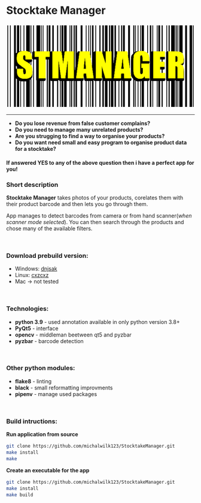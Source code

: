 # __Stocktake Manager__
### ![There should be big app icon](src/main/icons/githubIcon.png)
---

* __Do you lose revenue from false customer complains?__
* __Do you need to manage many unrelated products?__
* __Are you strugging to find a way to organise your products?__
* __Do you want need small and easy program to organise product data for a stocktake?__

#### If answered YES to any of the above question then i have a perfect app for you!

### Short description
__Stocktake Manager__ takes photos of your products, corelates them with their product barcode
and then lets you go through them.

App manages to detect barcodes from camera or from hand scanner(_when scanner mode selected_).
You can then search through the products and chose many of the available filters.

<br/>

### Download prebuild version:
* Windows: [dnjsak]()
* Linux: [cxzcxz]()
* Mac -> not tested

<br/>

### Technologies:

* __python 3.9__ - used annotation available in only python version 3.8+
* __PyQt5__  - interface
* __opencv__ - middleman beetween qt5 and pyzbar
* __pyzbar__ - barcode detection

<br/>

### Other python modules:
* __flake8__ - linting
* __black__  - small reformatting improvments
* __pipenv__ - manage used packages

<br/>

### Build intructions:
__Run application from source__
```bash
git clone https://github.com/michalwilk123/StocktakeManager.git
make install
make
```

__Create an executable for the app__
```bash
git clone https://github.com/michalwilk123/StocktakeManager.git
make install
make build
```
